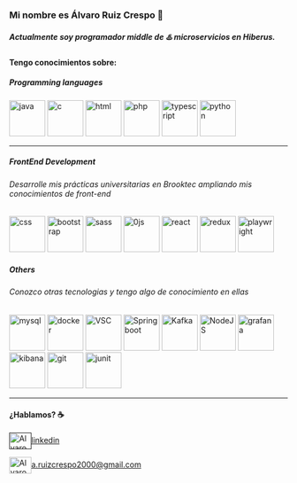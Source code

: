 ### Mi nombre es Álvaro Ruiz Crespo 👋
##### Actualmente soy programador middle de ♨️ microservicios en Hiberus.


#### Tengo conocimientos sobre:


##### Programming languages


<p align="left"><img src="https://cdn.jsdelivr.net/gh/devicons/devicon/icons/java/java-original.svg" alt="java" width="65" height="65"/>
<img src="https://cdn.jsdelivr.net/gh/devicons/devicon/icons/c/c-original.svg"" alt="c" width="65" height="65"/>
<img src="https://cdn.jsdelivr.net/gh/devicons/devicon/icons/html5/html5-original.svg" alt="html" width="65" height="65"/>
<img src="https://cdn.jsdelivr.net/gh/devicons/devicon/icons/php/php-original.svg" alt="php" width="65" height="65" />
<img src="https://cdn.jsdelivr.net/gh/devicons/devicon/icons/typescript/typescript-original.svg" alt="typescript" width="65" height="65" />
<img src="https://cdn.jsdelivr.net/gh/devicons/devicon@latest/icons/python/python-original.svg" alt="python" width="65" height="65" />

</p>


____


##### FrontEnd Development 

###### Desarrolle mis prácticas universitarias en Brooktec ampliando mis conocimientos de front-end

<p align="left>
<a target="_blank"> <img src="https://cdn.jsdelivr.net/gh/devicons/devicon/icons/css3/css3-original.svg" alt="css" width="65" height="65"/></a>
<a target="_blank"> <img src="https://cdn.jsdelivr.net/gh/devicons/devicon/icons/bootstrap/bootstrap-original.svg" alt="bootstrap" width="65" height="65"/></a>
<a target="_blank"> <img src="https://cdn.jsdelivr.net/gh/devicons/devicon/icons/sass/sass-original.svg" alt="sass" width="65" height="65"/></a>
<a target="_blank"> <img src="https://cdn.jsdelivr.net/gh/devicons/devicon/icons/javascript/javascript-original.svg" alt="0js" width="65" height="65"/></a>
<img src="https://cdn.jsdelivr.net/gh/devicons/devicon@latest/icons/react/react-original.svg" alt="react" width="65" height="65" />
<img src="https://cdn.jsdelivr.net/gh/devicons/devicon@latest/icons/redux/redux-original.svg" alt="redux" width="65" height="65" />
<img src="https://cdn.jsdelivr.net/gh/devicons/devicon@latest/icons/playwright/playwright-original.svg" alt="playwright" width="65" height="65" />


</p>

##### Others

###### Conozco otras tecnologias y tengo algo de conocimiento en ellas

<p align="left>
<a target="_blank"> <img src="https://cdn.jsdelivr.net/gh/devicons/devicon/icons/mysql/mysql-original.svg" alt="mysql" width="65" height="65"/></a>
<a target="_blank"> <img src="https://cdn.jsdelivr.net/gh/devicons/devicon/icons/docker/docker-original.svg" alt="docker" width="65" height="65"/></a>
<a target="_blank"> <img src="https://cdn.jsdelivr.net/gh/devicons/devicon/icons/vscode/vscode-original.svg" alt="VSC" width="65" height="65"/></a>
<a target="_blank"> <img src="https://cdn.jsdelivr.net/gh/devicons/devicon/icons/spring/spring-original.svg" alt="Spring boot" width="65" height="65"/></a>
<a target="_blank"> <img src="https://cdn.jsdelivr.net/gh/devicons/devicon/icons/apachekafka/apachekafka-original.svg" alt="Kafka" width="65" height="65"/></a>
<a target="_blank"> <img src="https://cdn.jsdelivr.net/gh/devicons/devicon/icons/nodejs/nodejs-original.svg" alt="NodeJS" width="65" height="65"/></a>
<img src="https://cdn.jsdelivr.net/gh/devicons/devicon@latest/icons/grafana/grafana-original.svg" alt="grafana" width="65" height="65"/>
<img src="https://cdn.jsdelivr.net/gh/devicons/devicon@latest/icons/kibana/kibana-original.svg" alt="kibana" width="65" height="65"/>
<img src="https://cdn.jsdelivr.net/gh/devicons/devicon@latest/icons/git/git-original.svg" alt="git" width="65" height="65"/>
<img src="https://cdn.jsdelivr.net/gh/devicons/devicon@latest/icons/junit/junit-original.svg" alt="junit" width="65" height="65"/>



</p>

____

#### ¿Hablamos? ☕️


<p align="left">


<a href="" target="blank"><img align="center" src="https://cdn.jsdelivr.net/npm/simple-icons@3.0.1/icons/linkedin.svg" alt="Alvaro Ruiz linkedin" height="30" width="40" />linkedin</a>


<a href="mailto:a.ruizcrespo2000@gmail.com " target="blank"><img align="center" src="https://cdn.jsdelivr.net/npm/simple-icons@3.0.1/icons/gmail.svg" alt="Alvaro Ruiz Crespo" height="30" width="40" />a.ruizcrespo2000@gmail.com</a>

</p>
